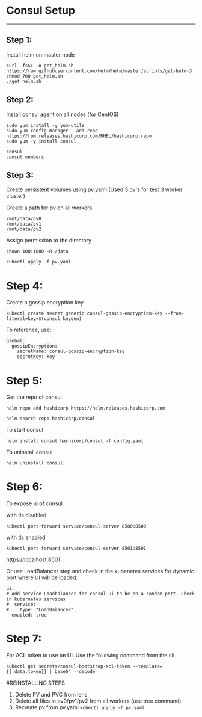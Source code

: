 # Consul Setup
--------------------
## Step 1:
Install helm on master node

```
curl -fsSL -o get_helm.sh https://raw.githubusercontent.com/helm/helm/master/scripts/get-helm-3
chmod 700 get_helm.sh
./get_helm.sh
```

## Step 2:
Install consul agent on all nodes (for CentOS) 
```
sudo yum install -y yum-utils
sudo yum-config-manager --add-repo https://rpm.releases.hashicorp.com/RHEL/hashicorp.repo
sudo yum -y install consul
```
```
consul
consul members
```


## Step 3:
Create persistent volumes using pv.yaml (Used 3 pv's for test 3 worker cluster)

Create a path for pv on all workers 

```
/mnt/data/pv0
/mnt/data/pv1
/mnt/data/pv2
```
Assign permission to the directory
```
chown 100:1000 -R /data
```
```
kubectl apply -f pv.yaml
```

# Step 4:
Create a gossip encryption key

```
kubectl create secret generic consul-gossip-encryption-key --from-literal=key=$(consul keygen)
```
To reference, use:
```
global:
  gossipEncryption:
    secretName: consul-gossip-encryption-key
    secretKey: key
```
# Step 5:
Get the repo of consul 

```
helm repo add hashicorp https://helm.releases.hashicorp.com
```
```
helm search repo hashicorp/consul
```
To start consul 
```
helm install consul hashicorp/consul -f config.yaml
```
To uninstall consul 
```
helm uninstall consul
```
# Step 6:
To expose ui of consul. 

with tls disabled
```
kubectl port-forward service/consul-server 8500:8500
```
with tls enabled
```
kubectl port-forward service/consul-server 8501:8501
```
https://localhost:8501

Or use LoadBalancer step and check in the kubenetes services for dynamic port where UI will be loaded.
```
ui:
# Add service Loadbalancer for consul ui to be on a random port. Check in kubernetes services
#  service:
#    type: "LoadBalancer"
  enabled: true
```
# Step 7:

For ACL token to use on UI. Use the following command from the cli
```
kubectl get secrets/consul-bootstrap-acl-token --template={{.data.token}} | base64 --decode
```
#REINSTALLING STEPS
1) Delete PV and PVC from lens
2) Delete all files in pv0/pv1/pv2 from all workers (use tree command)
3) Recreate pv from pv.yaml  ```kubectl apply -f pv.yaml```
